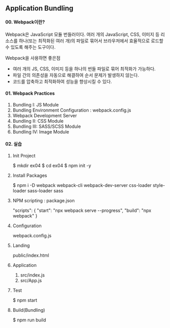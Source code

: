 ## Application Bundling

#### 00. Webpack이란?
Webpack은 JavaScript 모듈 번들러이다.
여러 개의 JavaScript, CSS, 이미지 등 리소스를 하나(또는 최적화된 여러 개)의 파일로 묶어서 브라우저에서 효율적으로 로드할 수 있도록 해주는 도구이다. 

Webpack을 사용하면 좋은점
- 여러 개의 JS, CSS, 이미지 등을 하나의 번들 파일로 묶어 최적화가 가능하다.
- 파일 간의 의존성을 자동으로 해결하여 순서 문제가 발생하지 않는다.
- 코드를 압축하고 최적화하여 성능을 향상시킬 수 있다.  

#### 01. Webpack Practices
1. Bundling I: JS Module
2. Bundling Environment Configuration : webpack.config.js
3. Webpack Development Server
4. Bundling II: CSS Module
5. Bundling III: SASS/SCSS Module
6. Bundling IV: Image Module


#### 02. 실습
1. Init Project

    $ mkdir ex04
    $ cd ex04
    $ npm init -y 

2. Install Packages

    $ npm i -D webpack webpack-cli webpack-dev-server css-loader style-loader sass-loader sass

3. NPM scripting : package.json

    "scripts": {
        "start": "npx webpack serve --progress",
        "build": "npx webpack"
    } 

4. Configuration

    webpack.config.js

5. Landing

    public/index.html 

6. Application

    1) src/index.js
    2) src/App.js

7. Test

    $ npm start

8. Build(Bundling)

    $ npm run build